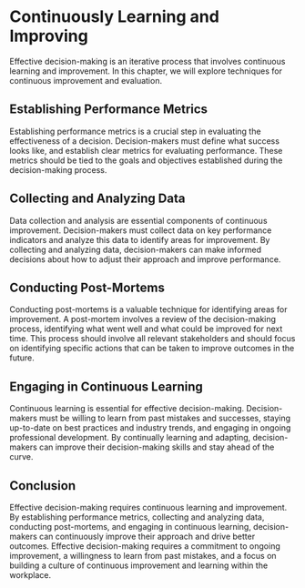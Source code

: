 Continuously Learning and Improving
=====================================================================================

Effective decision-making is an iterative process that involves continuous learning and improvement. In this chapter, we will explore techniques for continuous improvement and evaluation.

Establishing Performance Metrics
--------------------------------

Establishing performance metrics is a crucial step in evaluating the effectiveness of a decision. Decision-makers must define what success looks like, and establish clear metrics for evaluating performance. These metrics should be tied to the goals and objectives established during the decision-making process.

Collecting and Analyzing Data
-----------------------------

Data collection and analysis are essential components of continuous improvement. Decision-makers must collect data on key performance indicators and analyze this data to identify areas for improvement. By collecting and analyzing data, decision-makers can make informed decisions about how to adjust their approach and improve performance.

Conducting Post-Mortems
-----------------------

Conducting post-mortems is a valuable technique for identifying areas for improvement. A post-mortem involves a review of the decision-making process, identifying what went well and what could be improved for next time. This process should involve all relevant stakeholders and should focus on identifying specific actions that can be taken to improve outcomes in the future.

Engaging in Continuous Learning
-------------------------------

Continuous learning is essential for effective decision-making. Decision-makers must be willing to learn from past mistakes and successes, staying up-to-date on best practices and industry trends, and engaging in ongoing professional development. By continually learning and adapting, decision-makers can improve their decision-making skills and stay ahead of the curve.

Conclusion
----------

Effective decision-making requires continuous learning and improvement. By establishing performance metrics, collecting and analyzing data, conducting post-mortems, and engaging in continuous learning, decision-makers can continuously improve their approach and drive better outcomes. Effective decision-making requires a commitment to ongoing improvement, a willingness to learn from past mistakes, and a focus on building a culture of continuous improvement and learning within the workplace.
